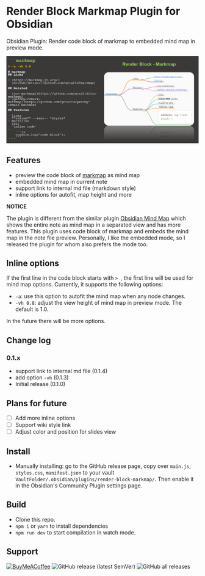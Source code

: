 # Render Block Markmap Plugin for Obsidian

Obsidian Plugin: Render code block of markmap to embedded mind map in preview mode.

![](https://raw.githubusercontent.com/xpgo/obsidian-render-block-markmap/master/image/render-block-markmap1.png)

## Features

- preview the code block of [markmap](https://markmap.js.org/) as mind map
- embedded mind map in current note
- support link to internal md file (markdown style)
- inline options for autofit, map height and more

**NOTICE**

The plugin is different from the similar plugin [Obsidian Mind Map](https://github.com/lynchjames/obsidian-mind-map) which shows the entire note as mind map in a separated view and has more features. This plugin uses code block of markmap and embeds the mind map in the note file preview. Personally, I like the embedded mode, so I released the plugin for whom also prefers the mode too.

## Inline options

If the first line in the code block starts with `> `, the first line will be used for mind map options. Currently, it supports the following options:

- `-a`: use this option to autofit the mind map when any node changes.
- `-vh 0.8`: adjust the view height of mind map in preview mode. The default is 1.0.

In the future there will be more options.

## Change log

### 0.1.x

- support link to internal md file (0.1.4)
- add option `-vh` (0.1.3)
- Initial release (0.1.0)

## Plans for future

- [ ] Add more inline options
- [ ] Support wiki style link
- [ ] Adjust color and position for slides view

## Install

- Manually installing: go to the GitHub release page, copy over `main.js`, `styles.css`, `manifest.json` to your vault `VaultFolder/.obsidian/plugins/render-block-markmap/`. Then enable it in the Obsidian's Community Plugin settings page.

## Build

- Clone this repo.
- `npm i` or `yarn` to install dependencies
- `npm run dev` to start compilation in watch mode.

## Support

[<img src="https://cdn.buymeacoffee.com/buttons/v2/default-yellow.png" alt="BuyMeACoffee" width="100">](https://www.buymeacoffee.com/xpgo)
![GitHub release (latest SemVer)](https://img.shields.io/github/v/release/xpgo/obsidian-render-block-markmap?style=for-the-badge)
![GitHub all releases](https://img.shields.io/github/downloads/xpgo/obsidian-render-block-markmap/total?style=for-the-badge)
